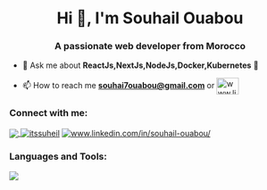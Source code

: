 <h1 align="center">Hi 👋, I'm Souhail Ouabou</h1>
<h3 align="center">A passionate web developer from Morocco</h3>

- 💬 Ask me about **ReactJs,NextJs,NodeJs,Docker,Kubernetes** 💬 



- 📫 How to reach me **souhai7ouabou@gmail.com** or <a href="https://linkedin.com/in/souhail-ouabou/" target="blank"><img align="center" src="https://raw.githubusercontent.com/rahuldkjain/github-profile-readme-generator/master/src/images/icons/Social/linked-in-alt.svg" alt="www.linkedin.com/in/souhail-ouabou/" height="30" width="40" /></a>

<h3 align="left">Connect with me:</h3>
<p align="left">
<a href="https://dev.to/souhailouabou" target="blank"> 
 <img align="center" src="https://skillicons.dev/icons?i=devto"	  />
   <a href="https://skillicons.dev">
<a href="https://twitter.com/itssuheil" target="blank"><img align="center" src="https://skillicons.dev/icons?i=twitter" alt="itssuheil"  /></a>
       </a>
  
<a href="https://linkedin.com/in/souhail-ouabou/" target="blank">
  <img align="center" alt="www.linkedin.com/in/souhail-ouabou/" src="https://skillicons.dev/icons?i=linkedin"	  />
  </a>
</p>

<h3 align="left">Languages and Tools:</h3>
<p align="left">
  <a href="https://skillicons.dev">
    <img src="https://skillicons.dev/icons?i=nodejs,react,nextjs,docker,tailwind,express,redux,mongodb,js,ts,git" />
  </a>
</p>



